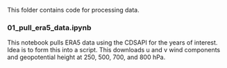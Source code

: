 This folder contains code for processing data.

### 01_pull_era5_data.ipynb
This notebook pulls ERA5 data using the CDSAPI for the years of interest. Idea is to form this into a script. This downloads u and v wind components and geopotential height at 250, 500, 700, and 800 hPa.
